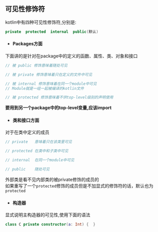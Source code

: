 ## 可见性修饰符
kotlin中有四种可见性修饰符,分别是:
```kotlin
private  protected  internal  public(默认)
```

- #### Packages方面
下面讲的是针对在package中的定义的函数、属性、类、对象和接口
```kotlin
// 被 public 修饰意味着随处可见

// 被 private 修饰意味着只在定义的文件中可见

// 被 internal 修饰意味着在同一个module中可见
// Module就是一组一起被编译的kotlin文件

// 被 protected 修饰意味着不供top-level级别的声明使用
```
**要用到另一个package中的top-level变量,应该import** <br>

- #### 类和接口方面
对于在类中定义的成员
```kotlin
// private   意味着只在该类里可见

// protected 在类中和子类中可见

// internal  在同一个module中可见

// public    随处可见
```
外部类是看不见内部类的被private修饰的成员的<br>
如果重写了一个`protected`修饰的成员但是不加显式的修饰符的话，默认也为`protected`

- #### 构造器
显式说明主构造器的可见性,使用下面的语法
```kotlin
class C private constructor(a: Int) {  }
```

